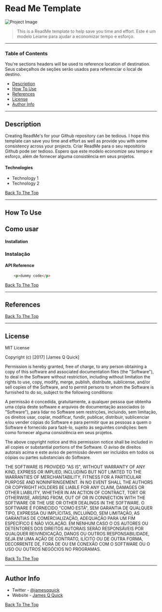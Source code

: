 # Read Me Template

![Project Image](project-image-url)

> This is a ReadMe template to help save you time and effort.
> Este é um modelo Leiame para ajudar a economizar tempo e esforço.
---

### Table of Contents
You're sections headers will be used to reference location of destination.
Seus cabeçalhos de seções serão usados para referenciar o local de destino.

- [Description](#description)
- [How To Use](#how-to-use)
- [References](#references)
- [License](#license)
- [Author Info](#author-info)

---

## Description

Creating ReadMe's for your Github repository can be tedious.  I hope this template can save you time and effort as well as provide you with some consistency across your projects.
Criar ReadMe para o seu repositório Github pode ser tedioso. Espero que este modelo economize seu tempo e esforço, além de fornecer alguma consistência em seus projetos.

#### Technologies

- Technology 1
- Technology 2

[Back To The Top](#read-me-template)

---

## How To Use
## Como usar 

#### Installation
### Instalação


#### API Reference

```html
    <p>dummy code</p>
```
[Back To The Top](#read-me-template)

---

## References
[Back To The Top](#read-me-template)

---

## License

MIT License

Copyright (c) [2017] [James Q Quick]

Permission is hereby granted, free of charge, to any person obtaining a copy
of this software and associated documentation files (the "Software"), to deal
in the Software without restriction, including without limitation the rights
to use, copy, modify, merge, publish, distribute, sublicense, and/or sell
copies of the Software, and to permit persons to whom the Software is
furnished to do so, subject to the following conditions:

A permissão é concedida, gratuitamente, a qualquer pessoa que obtenha uma cópia
deste software e arquivos de documentação associados (o "Software"), para lidar
no Software sem restrições, incluindo, sem limitação, os direitos
usar, copiar, modificar, fundir, publicar, distribuir, sublicenciar e/ou vender
cópias do Software e para permitir que as pessoas a quem o Software é
fornecido para fazê-lo, sujeito às seguintes condições: bem como fornecer alguma consistência em seus projetos.



The above copyright notice and this permission notice shall be included in all
copies or substantial portions of the Software.
O aviso de direitos autorais acima e este aviso de permissão devem ser incluídos em todos os
cópias ou partes substanciais do Software.



THE SOFTWARE IS PROVIDED "AS IS", WITHOUT WARRANTY OF ANY KIND, EXPRESS OR
IMPLIED, INCLUDING BUT NOT LIMITED TO THE WARRANTIES OF MERCHANTABILITY,
FITNESS FOR A PARTICULAR PURPOSE AND NONINFRINGEMENT. IN NO EVENT SHALL THE
AUTHORS OR COPYRIGHT HOLDERS BE LIABLE FOR ANY CLAIM, DAMAGES OR OTHER
LIABILITY, WHETHER IN AN ACTION OF CONTRACT, TORT OR OTHERWISE, ARISING FROM,
OUT OF OR IN CONNECTION WITH THE SOFTWARE OR THE USE OR OTHER DEALINGS IN THE
SOFTWARE.
O SOFTWARE É FORNECIDO "COMO ESTÁ", SEM GARANTIA DE QUALQUER TIPO, EXPRESSA OU
IMPLÍCITAS, INCLUINDO, SEM LIMITAÇÃO, AS GARANTIAS DE COMERCIALIZAÇÃO,
ADEQUAÇÃO PARA UM FIM ESPECÍFICO E NÃO VIOLAÇÃO. EM NENHUM CASO O
OS AUTORES OU DETENTORES DOS DIREITOS AUTORAIS SERÃO RESPONSÁVEIS POR QUALQUER REIVINDICAÇÃO, DANOS OU OUTROS
RESPONSABILIDADE, SEJA EM UMA AÇÃO DE CONTRATO, ILÍCITO OU DE OUTRA FORMA, DECORRENTE DE,
FORA DE OU EM CONEXÃO COM O SOFTWARE OU O USO OU OUTROS NEGÓCIOS NO
PROGRAMAS.



[Back To The Top](#read-me-template)

---

## Author Info

- Twitter - [@jamesqquick](https://twitter.com/jamesqquick)
- Website - [James Q Quick](https://jamesqquick.com)

[Back To The Top](#read-me-template)
